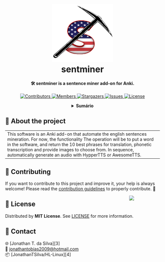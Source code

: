 <!-- PROJECT LOGO -->
<h1 align="center">
  <br>
  <a href="https://github.com/JonathanTSilva/sentminer"><img src="./sentminer/gui/icons/sentminer_logo_crop.png" alt="Logo" width="200"></a>
  <br>
  sentminer
  <br>
</h1>

<h4 align="center">
  
🛠 sentminer is a sentence miner add-on for Anki.
  
</h4>

<!-- PROJECT SHIELDS -->
<p align="center">
  <a href="https://github.com/JonathanTSilva/sentminer/graphs/contributors">
    <img src="https://img.shields.io/github/contributors/JonathanTSilva/sentminer.svg?" alt="Contributors">
  </a>
  <a href="https://github.com/JonathanTSilva/sentminer/network/members">
    <img src="https://img.shields.io/github/forks/JonathanTSilva/sentminer.svg?" alt="Members">
  </a>
  <a href="https://github.com/JonathanTSilva/sentminer/stargazers">
    <img src="https://img.shields.io/github/stars/JonathanTSilva/sentminer.svg?" alt="Stargazers">
  </a>
  <a href="https://github.com/JonathanTSilva/sentminer/issues">
    <img src="https://img.shields.io/github/issues/JonathanTSilva/sentminer.svg?" alt="Issues">
  </a>
  <a href="https://github.com/JonathanTSilva/sentminer/blob/main/LICENSE">
    <img src="https://img.shields.io/github/license/JonathanTSilva/sentminer.svg?" alt="License">
  </a>
</p>

<!-- TABLE OF CONTENTS -->
<details close="close" align="center">
  <summary><b>Sumário</b></summary>
    <a href="#-sobre-o-projeto">Sobre o Projeto</a> |
    <a href="#-roadmap">Roadmap</a> |
    <a href="#-indice">Índice</a> |
    <a href="#-bibliografia">Bibliografia</a> |
    <a href="#-contribuindo">Contribuindo</a> |
    <a href="#-licença">Licença</a> |
    <a href="#-contato">Contato</a>
</details>

## 📃 About the project

<table>
  <tr>
    <td>
    This software is an Anki add-on that automate the english sentences mineration.
    For now, the functionality
    The operation will be to put a word in the software, and return the 10 best phrases for translation, phonetic transcription and provide images to choose from. In sequence, automatically generate an audio with HypperTTS or AwesomeTTS.
    </td>
  </tr>
</table>

## 🤝 Contributing

If you want to contribute to this project and improve it, your help is always welcome! Please read the [contribution guidelines][1] to properly contribute. :tada:

<!-- MIT LICENSE -->
<a href="https://github.com/JonathanTSilva/HL-Linux/blob/main/LICENSE"><img width="100px" src="https://miro.medium.com/max/886/1*C87EjxGeMPrkTuVRVWVg4w.png" align="right" /></a>

## 📝 License

Distributed by **MIT License**. See [LICENSE][2] for more information.

## 📧 Contact

:globe_with_meridians: [Jonathan T. da Silva][3] <br>
:email: jonathantobias2009@hotmail.com <br>
:package: [JonathanTSilva/HL-Linux][4]

<!-- MARKDOWN LINKS -->
<!-- SITES -->
[1]: Docs/CONTRIBUTING.md
[2]: LICENSE

<!-- IMAGES -->
